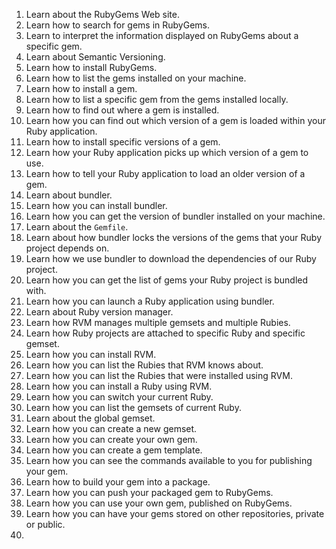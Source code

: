 1. Learn about the RubyGems Web site.
2. Learn how to search for gems in RubyGems.
3. Learn to interpret the information displayed on RubyGems about a specific gem.
4. Learn about Semantic Versioning.
5. Learn how to install RubyGems.
6. Learn how to list the gems installed on your machine.
7. Learn how to install a gem.
8. Learn how to list a specific gem from the gems installed locally.
9. Learn how to find out where a gem is installed.
10. Learn how you can find out which version of a gem is loaded within your Ruby application.
11. Learn how to install specific versions of a gem.
12. Learn how your Ruby application picks up which version of a gem to use.
13. Learn how to tell your Ruby application to load an older version of a gem.
14. Learn about bundler.
15. Learn how you can install bundler.
16. Learn how you can get the version of bundler installed on your machine.
17. Learn about the `Gemfile`.
18. Learn about how bundler locks the versions of the gems that your Ruby project depends on.
19. Learn how we use bundler to download the dependencies of our Ruby project.
20. Learn how you can get the list of gems your Ruby project is bundled with.
21. Learn how you can launch a Ruby application using bundler.
22. Learn about Ruby version manager.
23. Learn how RVM manages multiple gemsets and multiple Rubies.
24. Learn how Ruby projects are attached to specific Ruby and specific gemset.
25. Learn how you can install RVM.
26. Learn how you can list the Rubies that RVM knows about.
27. Learn how you can list the Rubies that were installed using RVM.
28. Learn how you can install a Ruby using RVM.
29. Learn how you can switch your current Ruby.
30. Learn how you can list the gemsets of current Ruby.
31. Learn about the global gemset.
32. Learn how you can create a new gemset.
34. Learn how you can create your own gem.
35. Learn how you can create a gem template.
36. Learn how you can see the commands available to you for publishing your gem.
37. Learn how to build your gem into a package.
38. Learn how you can push your packaged gem to RubyGems.
39. Learn how you can use your own gem, published on RubyGems.
40. Learn how you can have your gems stored on other repositories, private or public.
41. 
